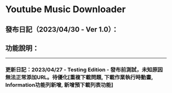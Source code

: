 # Youtube Music Downloader
## 發布日記（2023/04/30 - Ver 1.0）：
## 功能說明：
---
### **更新日記**：2023/04/27 - Testing Edition - 發布前測試，未知原因無法正常添加URL。待優化[重複下載問題, 下載作業執行時動畫, Information功能列新增, 新增預下載列表功能]